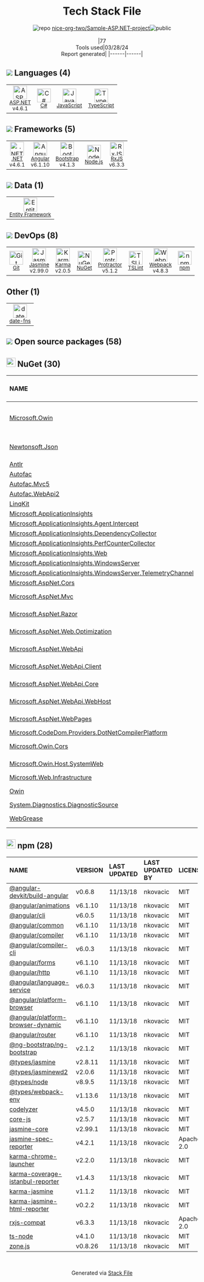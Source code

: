 <!--
&lt;--- Readme.md Snippet without images Start ---&gt;
## Tech Stack
nice-org-two/Sample-ASP.NET-project is built on the following main stack:

- [ASP.NET](https://www.asp.net/) – Languages
- [C#](http://csharp.net) – Languages
- [JavaScript](https://developer.mozilla.org/en-US/docs/Web/JavaScript) – Languages
- [TypeScript](http://www.typescriptlang.org) – Languages
- [.NET](http://www.microsoft.com/net/) – Frameworks (Full Stack)
- [Angular](https://angular.io) – Javascript MVC Frameworks
- [Bootstrap](http://getbootstrap.com/) – Front-End Frameworks
- [Node.js](http://nodejs.org/) – Frameworks (Full Stack)
- [RxJS](http://reactivex.io/rxjs/) – Concurrency Frameworks
- [Entity Framework](https://docs.microsoft.com/en-us/aspnet/entity-framework) – Object Relational Mapper (ORM)
- [Jasmine](http://jasmine.github.io/) – Javascript Testing Framework
- [Karma](http://karma-runner.github.io/) – Browser Testing
- [Protractor](http://angular.github.io/protractor) – Javascript Testing Framework
- [TSLint](https://github.com/palantir/tslint) – Code Review
- [Webpack](http://webpack.js.org) – JS Build Tools / JS Task Runners
- [date-fns](https://date-fns.org/) – Javascript Utilities & Libraries

Full tech stack [here](/techstack.md)

&lt;--- Readme.md Snippet without images End ---&gt;

&lt;--- Readme.md Snippet with images Start ---&gt;
## Tech Stack
nice-org-two/Sample-ASP.NET-project is built on the following main stack:

- <img width='25' height='25' src='https://img.stackshare.io/service/6755/2c45151a4a11d3a3c8e71bb34dd069d6_400x400.png' alt='ASP.NET'/> [ASP.NET](https://www.asp.net/) – Languages
- <img width='25' height='25' src='https://img.stackshare.io/service/1015/1200px-C_Sharp_wordmark.svg.png' alt='C#'/> [C#](http://csharp.net) – Languages
- <img width='25' height='25' src='https://img.stackshare.io/service/1209/javascript.jpeg' alt='JavaScript'/> [JavaScript](https://developer.mozilla.org/en-US/docs/Web/JavaScript) – Languages
- <img width='25' height='25' src='https://img.stackshare.io/service/1612/bynNY5dJ.jpg' alt='TypeScript'/> [TypeScript](http://www.typescriptlang.org) – Languages
- <img width='25' height='25' src='https://img.stackshare.io/service/1014/IoPy1dce_400x400.png' alt='.NET'/> [.NET](http://www.microsoft.com/net/) – Frameworks (Full Stack)
- <img width='25' height='25' src='https://img.stackshare.io/service/3745/cb8U-gL6_400x400.jpg' alt='Angular'/> [Angular](https://angular.io) – Javascript MVC Frameworks
- <img width='25' height='25' src='https://img.stackshare.io/service/1101/C9QJ7V3X.png' alt='Bootstrap'/> [Bootstrap](http://getbootstrap.com/) – Front-End Frameworks
- <img width='25' height='25' src='https://img.stackshare.io/service/1011/n1JRsFeB_400x400.png' alt='Node.js'/> [Node.js](http://nodejs.org/) – Frameworks (Full Stack)
- <img width='25' height='25' src='https://img.stackshare.io/service/1796/984368.png' alt='RxJS'/> [RxJS](http://reactivex.io/rxjs/) – Concurrency Frameworks
- <img width='25' height='25' src='https://img.stackshare.io/service/3251/no-img-open-source.png' alt='Entity Framework'/> [Entity Framework](https://docs.microsoft.com/en-us/aspnet/entity-framework) – Object Relational Mapper (ORM)
- <img width='25' height='25' src='https://img.stackshare.io/service/831/7c0b595409af531b9cdeb07f8c513e8b.png' alt='Jasmine'/> [Jasmine](http://jasmine.github.io/) – Javascript Testing Framework
- <img width='25' height='25' src='https://img.stackshare.io/service/1420/TidYGd6a.png' alt='Karma'/> [Karma](http://karma-runner.github.io/) – Browser Testing
- <img width='25' height='25' src='https://img.stackshare.io/service/1754/protractor-logo1.png' alt='Protractor'/> [Protractor](http://angular.github.io/protractor) – Javascript Testing Framework
- <img width='25' height='25' src='https://img.stackshare.io/service/5561/303157.png' alt='TSLint'/> [TSLint](https://github.com/palantir/tslint) – Code Review
- <img width='25' height='25' src='https://img.stackshare.io/service/1682/IMG_4636.PNG' alt='Webpack'/> [Webpack](http://webpack.js.org) – JS Build Tools / JS Task Runners
- <img width='25' height='25' src='https://img.stackshare.io/service/10865/default_5551fb8853689f607a2bc0d5a09355d5a3d52bf0.png' alt='date-fns'/> [date-fns](https://date-fns.org/) – Javascript Utilities & Libraries

Full tech stack [here](/techstack.md)

&lt;--- Readme.md Snippet with images End ---&gt;
-->
<div align="center">

# Tech Stack File
![](https://img.stackshare.io/repo.svg "repo") [nice-org-two/Sample-ASP.NET-project](https://github.com/nice-org-two/Sample-ASP.NET-project)![](https://img.stackshare.io/public_badge.svg "public")
<br/><br/>
|77<br/>Tools used|03/28/24 <br/>Report generated|
|------|------|
</div>

## <img src='https://img.stackshare.io/languages.svg'/> Languages (4)
<table><tr>
  <td align='center'>
  <img width='36' height='36' src='https://img.stackshare.io/service/6755/2c45151a4a11d3a3c8e71bb34dd069d6_400x400.png' alt='ASP.NET'>
  <br>
  <sub><a href="https://www.asp.net/">ASP.NET</a></sub>
  <br>
  <sub>v4.6.1</sub>
</td>

<td align='center'>
  <img width='36' height='36' src='https://img.stackshare.io/service/1015/1200px-C_Sharp_wordmark.svg.png' alt='C#'>
  <br>
  <sub><a href="http://csharp.net">C#</a></sub>
  <br>
  <sub></sub>
</td>

<td align='center'>
  <img width='36' height='36' src='https://img.stackshare.io/service/1209/javascript.jpeg' alt='JavaScript'>
  <br>
  <sub><a href="https://developer.mozilla.org/en-US/docs/Web/JavaScript">JavaScript</a></sub>
  <br>
  <sub></sub>
</td>

<td align='center'>
  <img width='36' height='36' src='https://img.stackshare.io/service/1612/bynNY5dJ.jpg' alt='TypeScript'>
  <br>
  <sub><a href="http://www.typescriptlang.org">TypeScript</a></sub>
  <br>
  <sub></sub>
</td>

</tr>
</table>

## <img src='https://img.stackshare.io/frameworks.svg'/> Frameworks (5)
<table><tr>
  <td align='center'>
  <img width='36' height='36' src='https://img.stackshare.io/service/1014/IoPy1dce_400x400.png' alt='.NET'>
  <br>
  <sub><a href="http://www.microsoft.com/net/">.NET</a></sub>
  <br>
  <sub>v4.6.1</sub>
</td>

<td align='center'>
  <img width='36' height='36' src='https://img.stackshare.io/service/3745/cb8U-gL6_400x400.jpg' alt='Angular'>
  <br>
  <sub><a href="https://angular.io">Angular</a></sub>
  <br>
  <sub>v6.1.10</sub>
</td>

<td align='center'>
  <img width='36' height='36' src='https://img.stackshare.io/service/1101/C9QJ7V3X.png' alt='Bootstrap'>
  <br>
  <sub><a href="http://getbootstrap.com/">Bootstrap</a></sub>
  <br>
  <sub>v4.1.3</sub>
</td>

<td align='center'>
  <img width='36' height='36' src='https://img.stackshare.io/service/1011/n1JRsFeB_400x400.png' alt='Node.js'>
  <br>
  <sub><a href="http://nodejs.org/">Node.js</a></sub>
  <br>
  <sub></sub>
</td>

<td align='center'>
  <img width='36' height='36' src='https://img.stackshare.io/service/1796/984368.png' alt='RxJS'>
  <br>
  <sub><a href="http://reactivex.io/rxjs/">RxJS</a></sub>
  <br>
  <sub>v6.3.3</sub>
</td>

</tr>
</table>

## <img src='https://img.stackshare.io/databases.svg'/> Data (1)
<table><tr>
  <td align='center'>
  <img width='36' height='36' src='https://img.stackshare.io/service/3251/no-img-open-source.png' alt='Entity Framework'>
  <br>
  <sub><a href="https://docs.microsoft.com/en-us/aspnet/entity-framework">Entity Framework</a></sub>
  <br>
  <sub></sub>
</td>

</tr>
</table>

## <img src='https://img.stackshare.io/devops.svg'/> DevOps (8)
<table><tr>
  <td align='center'>
  <img width='36' height='36' src='https://img.stackshare.io/service/1046/git.png' alt='Git'>
  <br>
  <sub><a href="http://git-scm.com/">Git</a></sub>
  <br>
  <sub></sub>
</td>

<td align='center'>
  <img width='36' height='36' src='https://img.stackshare.io/service/831/7c0b595409af531b9cdeb07f8c513e8b.png' alt='Jasmine'>
  <br>
  <sub><a href="http://jasmine.github.io/">Jasmine</a></sub>
  <br>
  <sub>v2.99.0</sub>
</td>

<td align='center'>
  <img width='36' height='36' src='https://img.stackshare.io/service/1420/TidYGd6a.png' alt='Karma'>
  <br>
  <sub><a href="http://karma-runner.github.io/">Karma</a></sub>
  <br>
  <sub>v2.0.5</sub>
</td>

<td align='center'>
  <img width='36' height='36' src='https://img.stackshare.io/service/2637/6I3oEOP4_400x400.jpg' alt='NuGet'>
  <br>
  <sub><a href="https://www.nuget.org/">NuGet</a></sub>
  <br>
  <sub></sub>
</td>

<td align='center'>
  <img width='36' height='36' src='https://img.stackshare.io/service/1754/protractor-logo1.png' alt='Protractor'>
  <br>
  <sub><a href="http://angular.github.io/protractor">Protractor</a></sub>
  <br>
  <sub>v5.1.2</sub>
</td>

<td align='center'>
  <img width='36' height='36' src='https://img.stackshare.io/service/5561/303157.png' alt='TSLint'>
  <br>
  <sub><a href="https://github.com/palantir/tslint">TSLint</a></sub>
  <br>
  <sub></sub>
</td>

<td align='center'>
  <img width='36' height='36' src='https://img.stackshare.io/service/1682/IMG_4636.PNG' alt='Webpack'>
  <br>
  <sub><a href="http://webpack.js.org">Webpack</a></sub>
  <br>
  <sub>v4.8.3</sub>
</td>

<td align='center'>
  <img width='36' height='36' src='https://img.stackshare.io/service/1120/lejvzrnlpb308aftn31u.png' alt='npm'>
  <br>
  <sub><a href="https://www.npmjs.com/">npm</a></sub>
  <br>
  <sub></sub>
</td>

</tr>
</table>

## Other (1)
<table><tr>
  <td align='center'>
  <img width='36' height='36' src='https://img.stackshare.io/service/10865/default_5551fb8853689f607a2bc0d5a09355d5a3d52bf0.png' alt='date-fns'>
  <br>
  <sub><a href="https://date-fns.org/">date-fns</a></sub>
  <br>
  <sub></sub>
</td>

</tr>
</table>


## <img src='https://img.stackshare.io/group.svg' /> Open source packages (58)</h2>

## <img width='24' height='24' src='https://img.stackshare.io/service/2637/6I3oEOP4_400x400.jpg'/> NuGet (30)

|NAME|VERSION|LAST UPDATED|LAST UPDATED BY|LICENSE|VULNERABILITIES|
|:------|:------|:------|:------|:------|:------|
|[Microsoft.Owin](https://www.nuget.org/Microsoft.Owin)|v4.0.0|11/13/18|nkovacic |Apache-2.0|[CVE-2020-1045](https://github.com/advisories/GHSA-hxrm-9w7p-39cc) (High)<br/>[CVE-2022-29117](https://github.com/advisories/GHSA-3rq8-h3gj-r5c6) (High)|
|[Newtonsoft.Json](https://www.nuget.org/Newtonsoft.Json)|v9.0.1|11/13/18|nkovacic |MIT|[CVE-2024-21907](https://github.com/advisories/GHSA-5crp-9r3c-p9vr) (High)<br/>[](https://github.com/advisories/GHSA-8rfx-6mr3-5jh3) (High)|
|[Antlr](https://www.nuget.org/Antlr)|v3.5.0|11/12/18|nkovacic |Other|N/A|
|[Autofac](https://www.nuget.org/Autofac)|v4.8.1|11/12/18|nkovacic |MIT|N/A|
|[Autofac.Mvc5](https://www.nuget.org/Autofac.Mvc5)|v4.0.2|11/12/18|nkovacic |N/A|N/A|
|[Autofac.WebApi2](https://www.nuget.org/Autofac.WebApi2)|v4.2.0|11/12/18|nkovacic |N/A|N/A|
|[LinqKit](https://www.nuget.org/LinqKit)|v1.1.15|11/12/18|nkovacic |MIT|N/A|
|[Microsoft.ApplicationInsights](https://www.nuget.org/Microsoft.ApplicationInsights)|v2.8.0|11/13/18|nkovacic |MIT|N/A|
|[Microsoft.ApplicationInsights.Agent.Intercept](https://www.nuget.org/Microsoft.ApplicationInsights.Agent.Intercept)|v2.4.0|11/13/18|nkovacic |N/A|N/A|
|[Microsoft.ApplicationInsights.DependencyCollector](https://www.nuget.org/Microsoft.ApplicationInsights.DependencyCollector)|v2.8.0|11/13/18|nkovacic |MIT|N/A|
|[Microsoft.ApplicationInsights.PerfCounterCollector](https://www.nuget.org/Microsoft.ApplicationInsights.PerfCounterCollector)|v2.8.0|11/13/18|nkovacic |MIT|N/A|
|[Microsoft.ApplicationInsights.Web](https://www.nuget.org/Microsoft.ApplicationInsights.Web)|v2.8.0|11/13/18|nkovacic |MIT|N/A|
|[Microsoft.ApplicationInsights.WindowsServer](https://www.nuget.org/Microsoft.ApplicationInsights.WindowsServer)|v2.8.0|11/13/18|nkovacic |MIT|N/A|
|[Microsoft.ApplicationInsights.WindowsServer.TelemetryChannel](https://www.nuget.org/Microsoft.ApplicationInsights.WindowsServer.TelemetryChannel)|v2.8.0|11/13/18|nkovacic |MIT|N/A|
|[Microsoft.AspNet.Cors](https://www.nuget.org/Microsoft.AspNet.Cors)|v5.0.0|11/13/18|nkovacic |N/A|N/A|
|[Microsoft.AspNet.Mvc](https://www.nuget.org/Microsoft.AspNet.Mvc)|v5.2.4|11/12/18|nkovacic |Apache-2.0|N/A|
|[Microsoft.AspNet.Razor](https://www.nuget.org/Microsoft.AspNet.Razor)|v3.2.4|11/12/18|nkovacic |Apache-2.0|N/A|
|[Microsoft.AspNet.Web.Optimization](https://www.nuget.org/Microsoft.AspNet.Web.Optimization)|v1.1.3|11/13/18|nkovacic |Apache-2.0|N/A|
|[Microsoft.AspNet.WebApi](https://www.nuget.org/Microsoft.AspNet.WebApi)|v5.2.6|11/13/18|nkovacic |Apache-2.0|N/A|
|[Microsoft.AspNet.WebApi.Client](https://www.nuget.org/Microsoft.AspNet.WebApi.Client)|v5.2.6|11/13/18|nkovacic |Apache-2.0|N/A|
|[Microsoft.AspNet.WebApi.Core](https://www.nuget.org/Microsoft.AspNet.WebApi.Core)|v5.2.6|11/13/18|nkovacic |Apache-2.0|N/A|
|[Microsoft.AspNet.WebApi.WebHost](https://www.nuget.org/Microsoft.AspNet.WebApi.WebHost)|v5.2.6|11/13/18|nkovacic |Apache-2.0|N/A|
|[Microsoft.AspNet.WebPages](https://www.nuget.org/Microsoft.AspNet.WebPages)|v3.2.4|11/12/18|nkovacic |Apache-2.0|N/A|
|[Microsoft.CodeDom.Providers.DotNetCompilerPlatform](https://www.nuget.org/Microsoft.CodeDom.Providers.DotNetCompilerPlatform)|v2.0.0|11/13/18|nkovacic |N/A|N/A|
|[Microsoft.Owin.Cors](https://www.nuget.org/Microsoft.Owin.Cors)|v4.0.0|11/13/18|nkovacic |Apache-2.0|N/A|
|[Microsoft.Owin.Host.SystemWeb](https://www.nuget.org/Microsoft.Owin.Host.SystemWeb)|v4.0.0|11/13/18|nkovacic |Apache-2.0|N/A|
|[Microsoft.Web.Infrastructure](https://www.nuget.org/Microsoft.Web.Infrastructure)|v1.0.0|11/12/18|nkovacic |N/A|N/A|
|[Owin](https://www.nuget.org/Owin)|v1.0|11/12/18|nkovacic |Apache-2.0|N/A|
|[System.Diagnostics.DiagnosticSource](https://www.nuget.org/System.Diagnostics.DiagnosticSource)|v4.5.0|11/12/18|nkovacic |MIT|N/A|
|[WebGrease](https://www.nuget.org/WebGrease)|v1.6.0|11/12/18|nkovacic |Apache-2.0|N/A|


## <img width='24' height='24' src='https://img.stackshare.io/service/1120/lejvzrnlpb308aftn31u.png'/> npm (28)

|NAME|VERSION|LAST UPDATED|LAST UPDATED BY|LICENSE|VULNERABILITIES|
|:------|:------|:------|:------|:------|:------|
|[@angular-devkit/build-angular](https://www.npmjs.com/@angular-devkit/build-angular)|v0.6.8|11/13/18|nkovacic |MIT|N/A|
|[@angular/animations](https://www.npmjs.com/@angular/animations)|v6.1.10|11/13/18|nkovacic |MIT|N/A|
|[@angular/cli](https://www.npmjs.com/@angular/cli)|v6.0.5|11/13/18|nkovacic |MIT|N/A|
|[@angular/common](https://www.npmjs.com/@angular/common)|v6.1.10|11/13/18|nkovacic |MIT|N/A|
|[@angular/compiler](https://www.npmjs.com/@angular/compiler)|v6.1.10|11/13/18|nkovacic |MIT|N/A|
|[@angular/compiler-cli](https://www.npmjs.com/@angular/compiler-cli)|v6.0.3|11/13/18|nkovacic |MIT|N/A|
|[@angular/forms](https://www.npmjs.com/@angular/forms)|v6.1.10|11/13/18|nkovacic |MIT|N/A|
|[@angular/http](https://www.npmjs.com/@angular/http)|v6.1.10|11/13/18|nkovacic |MIT|N/A|
|[@angular/language-service](https://www.npmjs.com/@angular/language-service)|v6.0.3|11/13/18|nkovacic |MIT|N/A|
|[@angular/platform-browser](https://www.npmjs.com/@angular/platform-browser)|v6.1.10|11/13/18|nkovacic |MIT|N/A|
|[@angular/platform-browser-dynamic](https://www.npmjs.com/@angular/platform-browser-dynamic)|v6.1.10|11/13/18|nkovacic |MIT|N/A|
|[@angular/router](https://www.npmjs.com/@angular/router)|v6.1.10|11/13/18|nkovacic |MIT|N/A|
|[@ng-bootstrap/ng-bootstrap](https://www.npmjs.com/@ng-bootstrap/ng-bootstrap)|v2.1.2|11/13/18|nkovacic |MIT|N/A|
|[@types/jasmine](https://www.npmjs.com/@types/jasmine)|v2.8.11|11/13/18|nkovacic |MIT|N/A|
|[@types/jasminewd2](https://www.npmjs.com/@types/jasminewd2)|v2.0.6|11/13/18|nkovacic |MIT|N/A|
|[@types/node](https://www.npmjs.com/@types/node)|v8.9.5|11/13/18|nkovacic |MIT|N/A|
|[@types/webpack-env](https://www.npmjs.com/@types/webpack-env)|v1.13.6|11/13/18|nkovacic |MIT|N/A|
|[codelyzer](https://www.npmjs.com/codelyzer)|v4.5.0|11/13/18|nkovacic |MIT|N/A|
|[core-js](https://www.npmjs.com/core-js)|v2.5.7|11/13/18|nkovacic |MIT|N/A|
|[jasmine-core](https://www.npmjs.com/jasmine-core)|v2.99.1|11/13/18|nkovacic |MIT|N/A|
|[jasmine-spec-reporter](https://www.npmjs.com/jasmine-spec-reporter)|v4.2.1|11/13/18|nkovacic |Apache-2.0|N/A|
|[karma-chrome-launcher](https://www.npmjs.com/karma-chrome-launcher)|v2.2.0|11/13/18|nkovacic |MIT|N/A|
|[karma-coverage-istanbul-reporter](https://www.npmjs.com/karma-coverage-istanbul-reporter)|v1.4.3|11/13/18|nkovacic |MIT|N/A|
|[karma-jasmine](https://www.npmjs.com/karma-jasmine)|v1.1.2|11/13/18|nkovacic |MIT|N/A|
|[karma-jasmine-html-reporter](https://www.npmjs.com/karma-jasmine-html-reporter)|v0.2.2|11/13/18|nkovacic |MIT|N/A|
|[rxjs-compat](https://www.npmjs.com/rxjs-compat)|v6.3.3|11/13/18|nkovacic |Apache-2.0|N/A|
|[ts-node](https://www.npmjs.com/ts-node)|v4.1.0|11/13/18|nkovacic |MIT|N/A|
|[zone.js](https://www.npmjs.com/zone.js)|v0.8.26|11/13/18|nkovacic |MIT|N/A|

<br/>
<div align='center'>

Generated via [Stack File](https://github.com/marketplace/stack-file)
